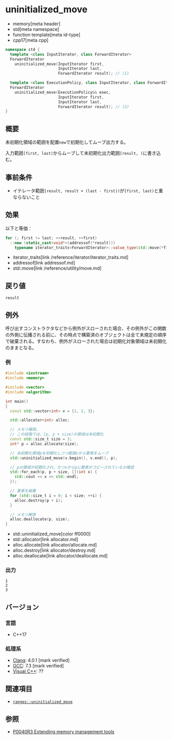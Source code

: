 # uninitialized_move
* memory[meta header]
* std[meta namespace]
* function template[meta id-type]
* cpp17[meta cpp]

```cpp
namespace std {
  template <class InputIterator, class ForwardIterator>
  ForwardIterator
    uninitialized_move(InputIterator first,
                       InputIterator last,
                       ForwardIterator result); // (1)

  template <class ExecutionPolicy, class InputIterator, class ForwardIterator>
  ForwardIterator
    uninitialized_move(ExecutionPolicy&& exec,
                       InputIterator first,
                       InputIterator last,
                       ForwardIterator result); // (2)
}
```

## 概要
未初期化領域の範囲を配置`new`で初期化してムーブ出力する。

入力範囲`[first, last)`からムーブして未初期化出力範囲`[result, )`に書き込む。

## 事前条件

- イテレータ範囲`[result, result + (last - first))`が`[first, last)`と重ならないこと

## 効果
以下と等価：

```cpp
for (; first != last; ++result, ++first)
  ::new (static_cast<void*>(addressof(*result)))
    typename iterator_traits<ForwardIterator>::value_type(std::move(*first));
```
* iterator_traits[link /reference/iterator/iterator_traits.md]
* addressof[link addressof.md]
* std::move[link /reference/utility/move.md]


## 戻り値
`result`

## 例外

呼び出すコンストラクタなどから例外がスローされた場合、その例外がこの関数の外側に伝播される前に、その時点で構築済のオブジェクトは全て未規定の順序で破棄される。すなわち、例外がスローされた場合は初期化対象領域は未初期化のままとなる。

### 例
```cpp example
#include <iostream>
#include <memory>

#include <vector>
#include <algorithm>

int main()
{
  const std::vector<int> v = {1, 2, 3};

  std::allocator<int> alloc;

  // メモリ確保。
  // この段階では、[p, p + size)の領域は未初期化
  const std::size_t size = 3;
  int* p = alloc.allocate(size);

  // 未初期化領域pを初期化しつつ範囲vから要素をムーブ
  std::uninitialized_move(v.begin(), v.end(), p);

  // pの領域が初期化され、かつvからpに要素がコピーされているか確認
  std::for_each(p, p + size, [](int x) {
    std::cout << x << std::endl;
  });

  // 要素を破棄
  for (std::size_t i = 0; i < size; ++i) {
    alloc.destroy(p + i);
  }

  // メモリ解放
  alloc.deallocate(p, size);
}
```
* std::uninitialized_move[color ff0000]
* std::allocator[link allocator.md]
* alloc.allocate[link allocator/allocate.md]
* alloc.destroy[link allocator/destroy.md]
* alloc.deallocate[link allocator/deallocate.md]

### 出力
```
1
2
3
```

## バージョン
### 言語
- C++17

### 処理系
- [Clang](/implementation.md#clang): 4.0.1 [mark verified]
- [GCC](/implementation.md#gcc): 7.3 [mark verified]
- [Visual C++](/implementation.md#visual_cpp): ??


## 関連項目
- [`ranges::uninitialized_move`](ranges_uninitialized_move.md)

## 参照
- [P0040R3 Extending memory management tools](http://www.open-std.org/jtc1/sc22/wg21/docs/papers/2016/p0040r3.html)
